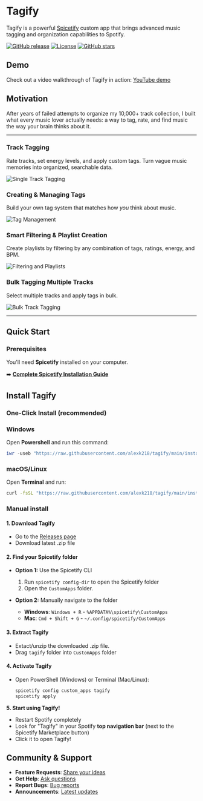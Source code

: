# Tagify

Tagify is a powerful [Spicetify](https://github.com/spicetify/cli) custom app that brings advanced music tagging and organization capabilities to Spotify.

[![GitHub release](https://img.shields.io/github/release/alexk218/tagify.svg)](https://github.com/alexk218/tagify/releases)
[![License](https://img.shields.io/badge/license-MIT-blue.svg)](LICENSE)
[![GitHub stars](https://img.shields.io/github/stars/alexk218/tagify.svg)](https://github.com/alexk218/tagify/stargazers)

## Demo

Check out a video walkthrough of Tagify in action: [YouTube demo](https://www.youtube.com/watch?v=0N1yp8--mTQ)

## Motivation

After years of failed attempts to organize my 10,000+ track collection, I built what every music lover actually needs: a way to tag, rate, and find music the way your brain thinks about it.

---

### **Track Tagging**

Rate tracks, set energy levels, and apply custom tags. Turn vague music memories into organized, searchable data.

![Single Track Tagging](src/assets/TAGGING_TRACK.gif)

### **Creating & Managing Tags**

Build your own tag system that matches how _you_ think about music.

![Tag Management](src/assets/CREATING_TAGS.gif)

### **Smart Filtering & Playlist Creation**

Create playlists by filtering by any combination of tags, ratings, energy, and BPM.

![Filtering and Playlists](src/assets/FILTERS_PLAYLIST.gif)

### **Bulk Tagging Multiple Tracks**

Select multiple tracks and apply tags in bulk.

![Bulk Track Tagging](src/assets/MULTI_TRACK_TAGGING.gif)

---

## Quick Start

### Prerequisites

You'll need **Spicetify** installed on your computer.

➡️ **[Complete Spicetify Installation Guide](SPICETIFY_INSTALLATION.md)**

## Install Tagify

### **One-Click Install (recommended)**

### Windows

Open **Powershell** and run this command:

```powershell
iwr -useb "https://raw.githubusercontent.com/alexk218/tagify/main/install.ps1" | iex
```

### macOS/Linux

Open **Terminal** and run:

```bash
curl -fsSL "https://raw.githubusercontent.com/alexk218/tagify/main/install.sh" | bash
```

### **Manual install**

#### **1. Download Tagify**

- Go to the [Releases page](https://github.com/alexk218/tagify/releases)
- Download latest .zip file

#### **2. Find your Spicetify folder**

- **Option 1:** Use the Spicetify CLI

  1. Run `spicetify config-dir` to open the Spicetify folder
  2. Open the `CustomApps` folder.

- **Option 2:** Manually navigate to the folder
  - **Windows**: `Windows + R` - `%APPDATA%\spicetify\CustomApps`
  - **Mac**: `Cmd + Shift + G` - `~/.config/spicetify/CustomApps`

#### **3. Extract Tagify**

- Extact/unzip the downloaded .zip file.
- Drag `tagify` folder into `CustomApps` folder

#### **4. Activate Tagify**

- Open PowerShell (Windows) or Terminal (Mac/Linux):

  ```bash
  spicetify config custom_apps tagify
  spicetify apply
  ```

**5. Start using Tagify!**

- Restart Spotify completely
- Look for "Tagify" in your Spotify **top navigation bar** (next to the Spicetify Marketplace button)
- Click it to open Tagify!

## Community & Support

- **Feature Requests**: [Share your ideas](https://github.com/alexk218/tagify/discussions/categories/ideas-feature-requests)
- **Get Help**: [Ask questions](https://github.com/alexk218/tagify/discussions/categories/q-a)
- **Report Bugs**: [Bug reports](https://github.com/alexk218/tagify/discussions/categories/bug-report)
- **Announcements**: [Latest updates](https://github.com/alexk218/tagify/discussions/categories/announcements)

